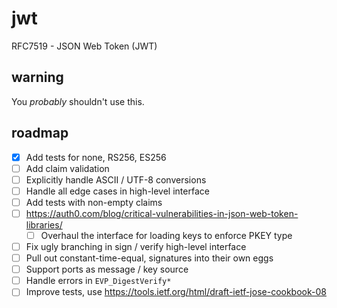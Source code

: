 # jwt

RFC7519 - JSON Web Token (JWT)

## warning

You *probably* shouldn't use this.

## roadmap

* [x] Add tests for none, RS256, ES256
* [ ] Add claim validation
* [ ] Explicitly handle ASCII / UTF-8 conversions
* [ ] Handle all edge cases in high-level interface
* [ ] Add tests with non-empty claims
* [ ] https://auth0.com/blog/critical-vulnerabilities-in-json-web-token-libraries/
    * [ ] Overhaul the interface for loading keys to enforce PKEY type
* [ ] Fix ugly branching in sign / verify high-level interface
* [ ] Pull out constant-time-equal, signatures into their own eggs
* [ ] Support ports as message / key source
* [ ] Handle errors in `EVP_DigestVerify*`
* [ ] Improve tests, use https://tools.ietf.org/html/draft-ietf-jose-cookbook-08
